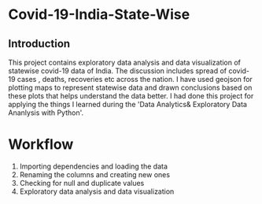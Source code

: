 # Covid-19-India-State-Wise

## Introduction
This project contains exploratory data analysis and data visualization of statewise covid-19 data of India. The discussion includes spread of covid-19 cases , deaths, recoveries etc across the nation. I have used geojson for plotting maps to represent statewise data and drawn conclusions based on these plots that helps understand the data better. I had done this project for applying the things I learned during the 'Data Analytics& Exploratory Data Ananlysis with Python'.
# Workflow
1. Importing dependencies and loading the data
2. Renaming the columns and creating new ones
3. Checking for null and duplicate values
4. Exploratory data analysis and data visualization
